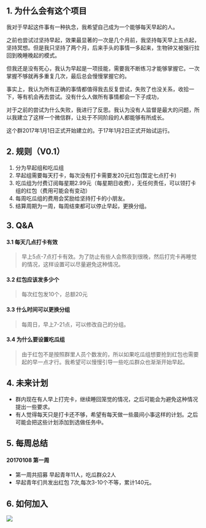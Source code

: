 
## 1. 为什么会有这个项目
我对于早起这件事有一种执念，我希望自己成为一个能够每天早起的人。

之前也尝试过坚持早起，效果最显著的一次是几个月前，我坚持每天早上五点起，坚持冥想。但是我只坚持了两个月，后来手头的事情一多起来，生物钟又被强行拉回到晚睡晚起的模式。

但我还是没有死心，我认为早起是一项技能，需要我不断练习才能够掌握它。一次掌握不够就再多重复几次，最后总会慢慢掌握它的。

事实上，我认为所有正确的事情都值得我去反复尝试，失败了也没关系，收拾一下，等有机会再去尝试。没有什么人做所有事情都会一下子成功，

对于之前的尝试为什么失败，我进行了反思。我认为没有人监督是最大的问题，所以我建立了这样一个微信群，让处于不同阶段的人都能够有所成长。

这个群2017年1月1日正式开始建立的。于17年1月2日正式开始试运行。



## 2. 规则（V0.1）
1. 分为早起组和吃瓜组
2. 早起组需要每天打卡，每次没有打卡需要发20元红包(暂定七点打卡)
3. 吃瓜组为付费订阅每星期2.99元（每星期日收费），无任何责任，可以领打卡组的红包（费用可能会有变动）
4. 每周吃瓜组的费用会奖励给坚持打卡的小朋友。
5. 结算周期为一周，每周结束都可以停止早起，更换分组。

## 3. Q&A


#### 3.1 每天几点打卡有效
> 早上5点-7点打卡有效。为了防止有些人会熬夜到很晚，然后打完卡再睡觉的情况，这样设置可以尽量避免这种情况。

#### 3.2 红包应该发多少个
> 每次红包发10个，总额20元

#### 3.3 什么时间可以更换分组
> 每周日，早上7-21点，可以修改自己的分组。

#### 3.4 为什么要设置吃瓜组
> 由于红包不是按照群里人员个数发的，所以如果吃瓜组想要抢到红包也需要起的早一点才行。我希望可以慢慢引导一些吃瓜群众也渐渐开始早起。


## 4. 未来计划
* 群内现在有人早上打完卡，继续睡回笼觉的情况，之后可能会为避免这种情况提出一些要求。
* 有人觉得每天只是打卡还不够，希望有每天做一些晨间小事这样的计划。之后可能会把这些计划添加到选做任务中。

## 5. 每周总结

#### 20170108 第一周
* 第一周共招募 早起青年11人，吃瓜群众2人
* 早起青年们共发出红包 7次,每次3-10个不等，累计140元。


## 6. 如何加入
![](http://wangwanggame.com/morning/weixin.png)





